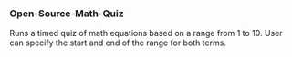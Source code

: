 ### Open-Source-Math-Quiz
Runs a timed quiz of math equations based on a range from 1 to 10. User can specify the start and end of the range for both terms.
